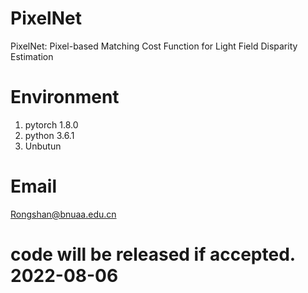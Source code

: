 # PixelNet
PixelNet: Pixel-based Matching Cost Function for Light Field Disparity Estimation


# Environment
1. pytorch 1.8.0
2. python 3.6.1
3. Unbutun


# Email
Rongshan@bnuaa.edu.cn

# code will be released if accepted.  2022-08-06


